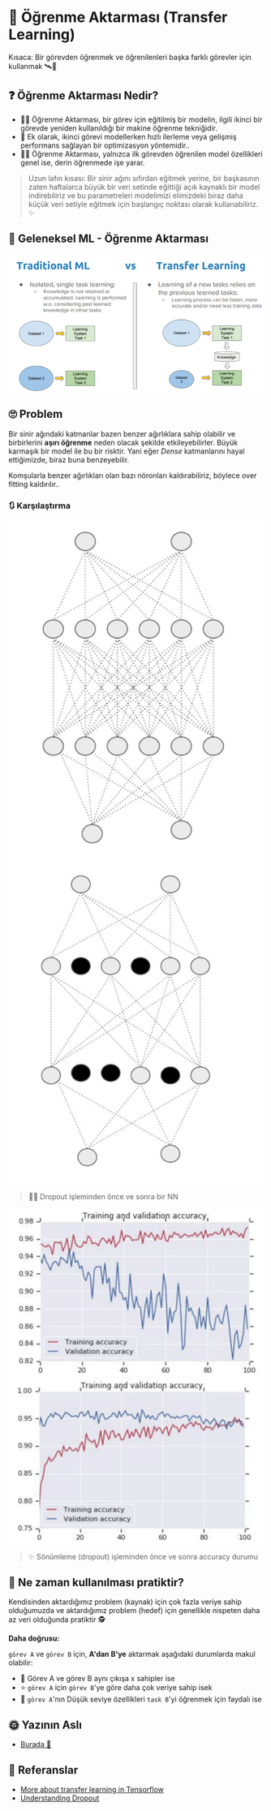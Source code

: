 # 🚙 Öğrenme Aktarması \(Transfer Learning\)

Kısaca: Bir görevden öğrenmek ve öğrenilenleri başka farklı görevler için kullanmak 🛰🚙

## ❓ Öğrenme Aktarması Nedir?

* 🕵️‍♀️ Öğrenme Aktarması, bir görev için eğitilmiş bir modelin, ilgili ikinci bir görevde yeniden kullanıldığı bir makine öğrenme tekniğidir. 
* 🌟 Ek olarak, ikinci görevi modellerken hızlı ilerleme veya gelişmiş performans sağlayan bir optimizasyon yöntemidir.. 
* 🤸‍♀️ Öğrenme Aktarması, yalnızca ilk görevden öğrenilen model özellikleri genel ise, derin öğrenmede işe yarar.

> Uzun lafın kısası: Bir sinir ağını sıfırdan eğitmek yerine, bir başkasının zaten haftalarca büyük bir veri setinde eğittiği açık kaynaklı bir model indirebiliriz ve bu parametreleri modelimizi elimizdeki biraz daha küçük veri setiyle eğitmek için başlangıç noktası olarak kullanabiliriz. ✨

## 💫 Geleneksel ML - Öğrenme Aktarması

![](../.gitbook/assets/mlvstl.png)

## 🙄 Problem

Bir sinir ağındaki katmanlar bazen benzer ağırlıklara sahip olabilir ve birbirlerini **aşırı öğrenme** neden olacak şekilde etkileyebilirler. Büyük karmaşık bir model ile bu bir risktir. Yani eğer _Dense_ katmanlarını hayal ettiğimizde, biraz buna benzeyebilir.

Komşularla benzer ağırlıkları olan bazı nöronları kaldırabiliriz, böylece over fitting kaldırılır..

### 🔃 Karşılaştırma

 ![](../.gitbook/assets/nnwithoutdropout.JPG) ![](../.gitbook/assets/nnwithdropout.JPG)

> 🤸‍♀️ Dropout işleminden önce ve sonra bir NN

 ![](../.gitbook/assets/accuracywithoutdropout.JPG) ![](../.gitbook/assets/accuracywithdropout.JPG)

> ✨ Sönümleme \(dropout\) işleminden önce ve sonra accuracy durumu

## 🤔 Ne zaman kullanılması pratiktir?

Kendisinden aktardığımız problem \(kaynak\) için çok fazla veriye sahip olduğumuzda ve aktardığımız problem \(hedef\) için genellikle nispeten daha az veri olduğunda pratiktir 🕵️‍

**Daha doğrusu:**

`görev A` ve `görev B` için, **A'dan B'ye** aktarmak aşağıdaki durumlarda makul olabilir:

* 🚩 Görev A ve görev B aynı çıkışa x sahipler ise
* ⭐ `görev A` için `görev B`'ye göre daha çok veriye sahip isek  
* 🔎 `görev A`'nın Düşük seviye özellikleri `task B`'yi öğrenmek için faydalı ise 

## 🌞 Yazının Aslı

* [Burada 🐾](https://dl.asmaamir.com/5-dlstrategies/b-transferlearning)

## 🧐 Referanslar

* [More about transfer learning in Tensorflow](https://www.tensorflow.org/tutorials/images/transfer_learning)
* [Understanding Dropout](https://www.youtube.com/watch?v=ARq74QuavAo)

